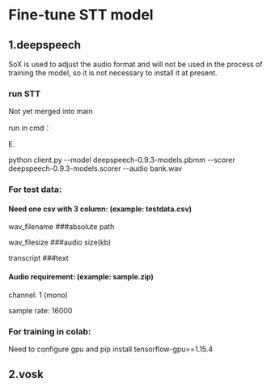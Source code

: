 # Fine-tune STT model

## 1.deepspeech

SoX is used to adjust the audio format and will not be used in the process of training the model, so it is not necessary to install it at present.

### run STT

Not yet merged into main

run in cmd：

E.

python client.py --model deepspeech-0.9.3-models.pbmm --scorer deepspeech-0.9.3-models.scorer --audio bank.wav

### For test data:

#### Need one csv with 3 column: (example: testdata.csv)

wav_filename   ###absolute path

wav_filesize   ###audio size(kb)

transcript   ###text

#### Audio requirement: (example: sample.zip)

channel: 1 (mono)

sample rate: 16000

### For training in colab:

Need to configure gpu and pip install tensorflow-gpu==1.15.4

## 2.vosk


